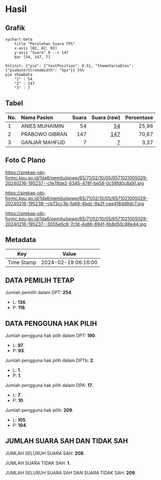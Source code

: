 # Hasil

## Grafik

```mermaid
xychart-beta
    title "Perolehan Suara TPS"
    x-axis [01, 02, 03]
    y-axis "Suara" 0 --> 147
    bar [54, 147, 7]
```

```mermaid
%%{init: {"pie": {"textPosition": 0.5}, "themeVariables": {"pieOuterStrokeWidth": "5px"}} }%%
pie showData
    "1" : 54
    "2" : 147
    "3" : 7
```

## Tabel

| No. | Nama Paslon    | Suara | Suara (raw) | Persentase |
|:--- |:-------------- | -----:| -----------:| ----------:|
| 1   | ANIES MUHAIMIN | 54    | [54][p-1]   | 25,96      |
| 2   | PRABOWO GIBRAN | 147   | [147][p-2]  | 70,67      |
| 3   | GANJAR MAHFUD  | 7     | [7][p-3]    | 3,37       |


[p-1]: https://github.com/gigit-pemilu/pemilu-2024-65-kalimantan-utara/blob/main/pilpres/hitung-suara/sub/65-kalimantan-utara/sub/71-kota-tarakan/sub/02-tarakan-tengah/sub/1005-selumit-pantai/sub/029-tps/sub/paslon-1.txt
[p-2]: https://github.com/gigit-pemilu/pemilu-2024-65-kalimantan-utara/blob/main/pilpres/hitung-suara/sub/65-kalimantan-utara/sub/71-kota-tarakan/sub/02-tarakan-tengah/sub/1005-selumit-pantai/sub/029-tps/sub/paslon-2.txt
[p-3]: https://github.com/gigit-pemilu/pemilu-2024-65-kalimantan-utara/blob/main/pilpres/hitung-suara/sub/65-kalimantan-utara/sub/71-kota-tarakan/sub/02-tarakan-tengah/sub/1005-selumit-pantai/sub/029-tps/sub/paslon-3.txt

## Foto C Plano

https://sirekap-obj-formc.kpu.go.id/1da6/pemilu/ppwp/65/71/02/10/05/6571021005029-20240216-195237--c1e78de2-6345-478f-be58-0c58fd0c8a91.jpg

https://sirekap-obj-formc.kpu.go.id/1da6/pemilu/ppwp/65/71/02/10/05/6571021005029-20240216-195238--cb73cc3b-fa68-4bdc-9a2f-cee416dd9dc7.jpg

https://sirekap-obj-formc.kpu.go.id/1da6/pemilu/ppwp/65/71/02/10/05/6571021005029-20240216-195237--3055e6c8-7c1d-4a86-894f-6b8d50c86e44.jpg


## Metadata

| Key        | Value               |
| ---------- | ------------------- |
| Time Stamp | 2024-02-19 06:16:00 |


## DATA PEMILIH TETAP

Jumlah pemilih dalam DPT: **254**.
 * L: **136**.
 * P: **118**.

## DATA PENGGUNA HAK PILIH

Jumlah pengguna hak pilih dalam DPT: **190**.
 * L: **97**.
 * P: **93**.

Jumlah pengguna hak pilih dalam DPTb: **2**.
 * L: **1**.
 * P: **1**.

Jumlah pengguna hak pilih dalam DPK: **17**.
 * L: **7**.
 * P: **10**.

Jumlah pengguna hak pilih: **209**.
 * L: **105**.
 * P: **104**.

## JUMLAH SUARA SAH DAN TIDAK SAH

JUMLAH SELURUH SUARA SAH: **208**.

JUMLAH SUARA TIDAK SAH: **1**.

JUMLAH SELURUH SUARA SAH DAN SUARA TIDAK SAH: **209**.


